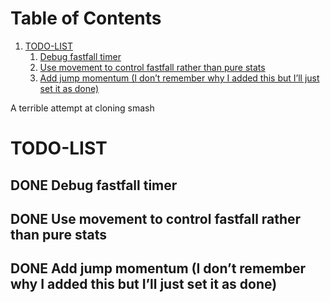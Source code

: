 
# Table of Contents

1.  [TODO-LIST](#org8a0e63c)
    1.  [Debug fastfall timer](#org183d6ce)
    2.  [Use movement to control fastfall rather than pure stats](#orgca31d24)
    3.  [Add jump momentum (I don&rsquo;t remember why I added this but I&rsquo;ll just set it as done)](#org19bb453)

A terrible attempt at cloning smash


<a id="org8a0e63c"></a>

# TODO-LIST


<a id="org183d6ce"></a>

## DONE Debug fastfall timer


<a id="orgca31d24"></a>

## DONE Use movement to control fastfall rather than pure stats


<a id="org19bb453"></a>

## DONE Add jump momentum (I don&rsquo;t remember why I added this but I&rsquo;ll just set it as done)

